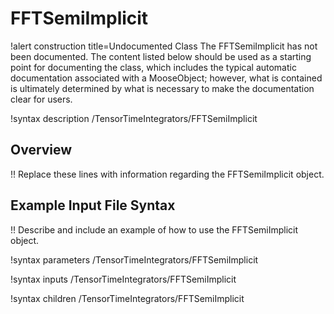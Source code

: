 # FFTSemiImplicit

!alert construction title=Undocumented Class
The FFTSemiImplicit has not been documented. The content listed below should be used as a starting point for
documenting the class, which includes the typical automatic documentation associated with a
MooseObject; however, what is contained is ultimately determined by what is necessary to make the
documentation clear for users.

!syntax description /TensorTimeIntegrators/FFTSemiImplicit

## Overview

!! Replace these lines with information regarding the FFTSemiImplicit object.

## Example Input File Syntax

!! Describe and include an example of how to use the FFTSemiImplicit object.

!syntax parameters /TensorTimeIntegrators/FFTSemiImplicit

!syntax inputs /TensorTimeIntegrators/FFTSemiImplicit

!syntax children /TensorTimeIntegrators/FFTSemiImplicit
